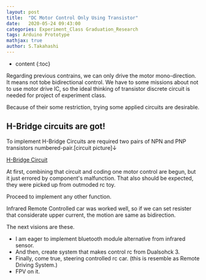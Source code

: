 ```yaml
---
layout: post
title:  "DC Motor Control Only Using Transistor"
date:   2020-05-24 09:43:00
categories: Experiment_Class Graduation_Research
tags: Arduino Prototype
mathjax: true
author: S.Takahashi
---
```


* content
{:toc}

Regarding previous contrains, we can only drive the motor mono-direction. It means not tobe bidirectional control.
We have to some missions about not to use motor drive IC, so the ideal thinking of transistor discrete circuit is needed for project of experiment class.

Because of their some restriction, trying some applied circuits are desirable.

## H-Bridge circuits are got!

To implement H-Bridge Circuits are required two pairs of NPN and PNP transistors numbered-pair.[circuit picture]↓

[H-Bridge Circuit](https://www.marutsu.co.jp/contents/shop/marutsu/mame/64.html)

At first, combining that circuit and coding one motor control are begun, but it just errored by component's malfunction. That also should be expected, they were picked up from outmoded rc toy.

Proceed to implement any other function.

Infrared Remote Controlled car was worked well, so if we can set resister that considerate upper current, the motion are same as bidirection.

The next visions are these.
- I am eager to implement bluetooth module alternative from infrared sensor.
- And then, create system that makes control rc from Dualsohck 3.
- Finally, come true, steering controlled rc car. (this is resemble as Remote Driving System.)
- FPV on it.